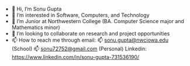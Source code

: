 - 👋 Hi, I’m Sonu Gupta
- 👀 I’m interested in Software, Computers, and Technology
- 🌱 I’m Junior at Northwestern College (BA. Computer Science major and Mathematics minor)
- 💞️ I’m looking to collaborate on research and project opportunities 
- 📫 How to reach me through
       email: 📫 sonu.gupta@nwciowa.edu (School) 📫 sonu72752@gmail.com (Personal)
       Linkedin: https://www.linkedin.com/in/sonu-gupta-731536190/ 


